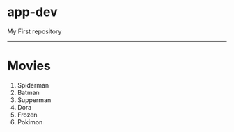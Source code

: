 # app-dev
My First repository

***

# Movies

1. Spiderman
2. Batman
3. Supperman
4. Dora
5. Frozen
6. Pokimon
